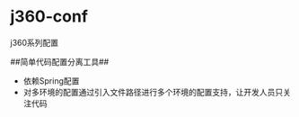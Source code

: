j360-conf
==============

j360系列配置



##简单代码配置分离工具##
- 依赖Spring配置
- 对多环境的配置通过引入文件路径进行多个环境的配置支持，让开发人员只关注代码


